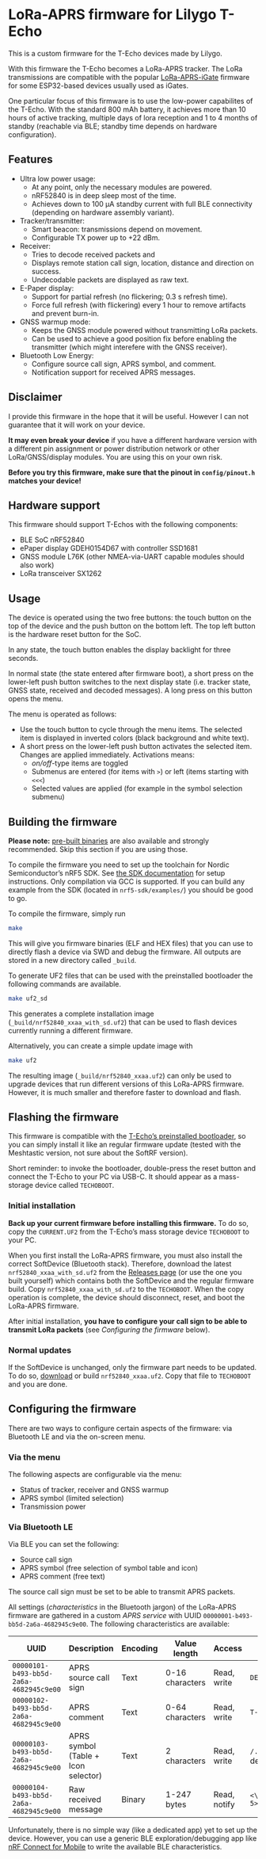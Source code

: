 # LoRa-APRS firmware for Lilygo T-Echo

This is a custom firmware for the T-Echo devices made by Lilygo.

With this firmware the T-Echo becomes a LoRa-APRS tracker. The LoRa
transmissions are compatible with the popular
[LoRa-APRS-iGate](https://github.com/lora-aprs/LoRa_APRS_iGate) firmware for
some ESP32-based devices usually used as iGates.

One particular focus of this firmware is to use the low-power capabilites of
the T-Echo. With the standard 800 mAh battery, it achieves more than 10 hours
of active tracking, multiple days of lora reception and 1 to 4 months of
standby (reachable via BLE; standby time depends on hardware configuration).

## Features

- Ultra low power usage:
  - At any point, only the necessary modules are powered.
  - nRF52840 is in deep sleep most of the time.
  - Achieves down to 100 μA standby current with full BLE connectivity
    (depending on hardware assembly variant).
- Tracker/transmitter:
  - Smart beacon: transmissions depend on movement.
  - Configurable TX power up to +22 dBm.
- Receiver:
  - Tries to decode received packets and
  - Displays remote station call sign, location, distance and direction on success.
  - Undecodable packets are displayed as raw text.
- E-Paper display:
  - Support for partial refresh (no flickering; 0.3 s refresh time).
  - Force full refresh (with flickering) every 1 hour to remove artifacts and prevent burn-in.
- GNSS warmup mode:
  - Keeps the GNSS module powered without transmitting LoRa packets.
  - Can be used to achieve a good position fix before enabling the transmitter
    (which might interefere with the GNSS receiver).
- Bluetooth Low Energy:
  - Configure source call sign, APRS symbol, and comment.
  - Notification support for received APRS messages.

## Disclaimer

I provide this firmware in the hope that it will be useful. However I can not
guarantee that it will work on your device.

**It may even break your device** if you have a different hardware version with a
different pin assignment or power distribution network or other
LoRa/GNSS/display modules. You are using this on your own risk.

**Before you try this firmware, make sure that the pinout in `config/pinout.h`
matches your device!**

## Hardware support

This firmware should support T-Echos with the following components:

- BLE SoC nRF52840
- ePaper display GDEH0154D67 with controller SSD1681
- GNSS module L76K (other NMEA-via-UART capable modules should also work)
- LoRa transceiver SX1262

## Usage

The device is operated using the two free buttons: the touch button on the
top of the device and the push button on the bottom left. The top left button
is the hardware reset button for the SoC.

In any state, the touch button enables the display backlight for three seconds.

In normal state (the state entered after firmware boot), a short press on the
lower-left push button switches to the next display state (i.e. tracker state,
GNSS state, received and decoded messages). A long press on this button opens
the menu.

The menu is operated as follows:

- Use the touch button to cycle through the menu items. The selected item is
  displayed in inverted colors (black background and white text).
- A short press on the lower-left push button activates the selected item.
  Changes are applied immediately. Activations means:
  - _on/off_-type items are toggled
  - Submenus are entered (for items with `>`) or left (items starting with `<<<`)
  - Selected values are applied (for example in the symbol selection submenu)


## Building the firmware

**Please note:** [pre-built
binaries](https://github.com/cfr34k/t-echo-lora-aprs/releases) are also
available and strongly recommended. Skip this section if you are using those.

To compile the firmware you need to set up the toolchain for Nordic
Semiconductor’s nRF5 SDK. See [the SDK
documentation](https://infocenter.nordicsemi.com/topic/struct_sdk/struct/sdk_nrf5_latest.html)
for setup instructions. Only compilation via GCC is supported. If you can build
any example from the SDK (located in `nrf5-sdk/examples/`) you should be good
to go.

To compile the firmware, simply run

```sh
make
```

This will give you firmware binaries (ELF and HEX files) that you can use to
directly flash a device via SWD and debug the firmware. All outputs are stored
in a new directory called `_build`.

To generate UF2 files that can be used with the preinstalled bootloader the following commands are available.

```sh
make uf2_sd
```

This generates a complete installation image
(`_build/nrf52840_xxaa_with_sd.uf2`) that can be used to flash devices
currently running a different firmware.

Alternatively, you can create a simple update image with

```sh
make uf2
```

The resulting image (`_build/nrf52840_xxaa.uf2`) can only be used to upgrade
devices that run different versions of this LoRa-APRS firmware. However, it is
much smaller and therefore faster to download and flash.

## Flashing the firmware

This firmware is compatible with the [T-Echo’s preinstalled
bootloader](https://github.com/Xinyuan-LilyGO/T-Echo/tree/main/bootloader), so
you can simply install it like an regular firmware update (tested with the
Meshtastic version, not sure about the SoftRF version).

Short reminder: to invoke the bootloader, double-press the reset button and
connect the T-Echo to your PC via USB-C. It should appear as a mass-storage
device called `TECHOBOOT`.

### Initial installation

**Back up your current firmware before installing this firmware.** To do so,
copy the `CURRENT.UF2` from the T-Echo’s mass storage device `TECHOBOOT` to
your PC.

When you first install the LoRa-APRS firmware, you must also install the
correct SoftDevice (Bluetooth stack).  Therefore, download the latest
`nrf52840_xxaa_with_sd.uf2` from the [Releases
page](https://github.com/cfr34k/t-echo-lora-aprs/releases) (or use the one you
built yourself) which contains both the SoftDevice and the regular firmware
build. Copy `nrf52840_xxaa_with_sd.uf2` to the `TECHOBOOT`. When the copy
operation is complete, the device should disconnect, reset, and boot the
LoRa-APRS firmware.

After initial installation, **you have to configure your call sign to be able to
transmit LoRa packets** (see _Configuring the firmware_ below).

### Normal updates

If the SoftDevice is unchanged, only the firmware part needs to be updated. To
do so, [download](https://github.com/cfr34k/t-echo-lora-aprs/releases) or build
`nrf52840_xxaa.uf2`. Copy that file to `TECHOBOOT` and you are done.

## Configuring the firmware

There are two ways to configure certain aspects of the firmware: via Bluetooth
LE and via the on-screen menu.

### Via the menu

The following aspects are configurable via the menu:

- Status of tracker, receiver and GNSS warmup
- APRS symbol (limited selection)
- Transmission power

### Via Bluetooth LE

Via BLE you can set the following:

- Source call sign
- APRS symbol (free selection of symbol table and icon)
- APRS comment (free text)

The source call sign must be set to be able to transmit APRS packets.

All settings (_characteristics_ in the Bluetooth jargon) of the LoRa-APRS
firmware are gathered in a custom _APRS service_ with UUID
`00000001-b493-bb5d-2a6a-4682945c9e00`. The following characteristics are
available:

| UUID                                   | Description                         | Encoding | Value length    | Access       | Example |
|----------------------------------------|-------------------------------------|----------|-----------------|--------------|---------|
| `00000101-b493-bb5d-2a6a-4682945c9e00` | APRS source call sign               | Text     | 0-16 characters | Read, write  | `DE0ABC-5` |
| `00000102-b493-bb5d-2a6a-4682945c9e00` | APRS comment                        | Text     | 0-64 characters | Read, write  | `T-Echo on tour` |
| `00000103-b493-bb5d-2a6a-4682945c9e00` | APRS symbol (Table + Icon selector) | Text     | 2 characters    | Read, write  | `/.` (rotes X auf der Karte) |
| `00000104-b493-bb5d-2a6a-4682945c9e00` | Raw received message                | Binary   | 1-247 bytes     | Read, notify | `<\xff\x01DE0ABC-5>APZTK1:…` |

Unfortunately, there is no simple way (like a dedicated app) yet to set up the
device. However, you can use a generic BLE exploration/debugging app like [nRF
Connect for
Mobile](https://www.nordicsemi.com/Products/Development-tools/nRF-Connect-for-mobile)
to write the available BLE characteristics.

